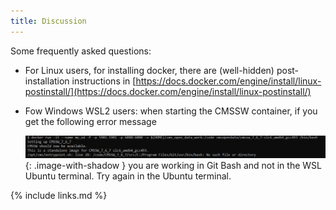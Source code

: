 ```yaml
---
title: Discussion
---
```


Some frequently asked questions:

- For Linux users, for installing docker, there are (well-hidden) post-installation instructions in [https://docs.docker.com/engine/install/linux-postinstall/](https://docs.docker.com/engine/install/linux-postinstall/)

- Fow Windows WSL2 users: when starting the CMSSW container, if you get the following error message

    ![git bash error](../fig/git_bash_error.png){: .image-with-shadow }
you are working in Git Bash and not in the WSL Ubuntu terminal. Try again in the Ubuntu terminal.


{% include links.md %}
